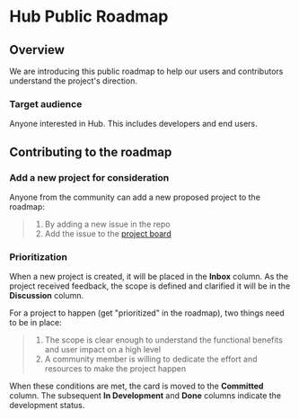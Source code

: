 # Hub Public Roadmap
## Overview
We are introducing this public roadmap to help our users and contributors understand the project's direction. 

### Target audience
Anyone interested in Hub. This includes developers and end users.

## Contributing to the roadmap
### Add a new project for consideration
Anyone from the community can add a new proposed project to the roadmap:
> 1. By adding a new issue in the repo
> 1. Add the issue to the [project board](https://github.com/activeloopai/Hub/projects/10)
 
### Prioritization
When a new project is created, it will be placed in the **Inbox** column. As the project received feedback, the scope is defined and clarified it will be in the **Discussion** column.

For a project to happen (get "prioritized" in the roadmap), two things need to be in place:

> 1. The scope is clear enough to understand the functional benefits and user impact on a high level
> 1. A community member is willing to dedicate the effort and resources to make the project happen

When these conditions are met, the card is moved to the **Committed** column. The subsequent **In Development** and **Done** columns indicate the development status.